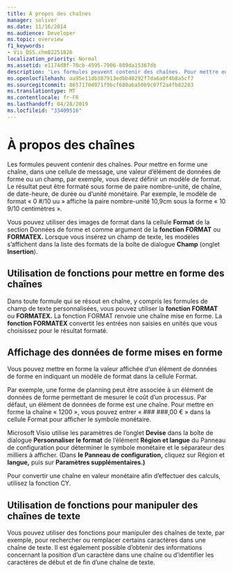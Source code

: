 ```yaml
---
title: À propos des chaînes
manager: soliver
ms.date: 11/16/2014
ms.audience: Developer
ms.topic: overview
f1_keywords:
- Vis_DSS.chm82251826
localization_priority: Normal
ms.assetid: e1174d8f-70cb-4595-7906-889da15367db
description: 'Les formules peuvent contenir des chaînes. Pour mettre en forme une chaîne, dans une cellule de message, une valeur d’élément de données de forme ou un champ, par exemple, vous devez définir un modèle de format. Le résultat peut être formaté sous forme de paire nombre-unité, de chaîne, de date-heure, de durée ou d’unité monétaire. Par exemple, le format picture0 #/10 uuformats la paire nombre-unité 10,9cm comme 10 9/10 centimètres.'
ms.openlocfilehash: aa95e11db387913edbb40292f7da6a0f4b8a5cf7
ms.sourcegitcommit: 8657170d071f9bcf680aba50b9c07f2a4fb82283
ms.translationtype: MT
ms.contentlocale: fr-FR
ms.lasthandoff: 04/28/2019
ms.locfileid: "33409516"
---
```

# <a name="about-strings"></a>À propos des chaînes

Les formules peuvent contenir des chaînes. Pour mettre en forme une chaîne, dans une cellule de message, une valeur d’élément de données de forme ou un champ, par exemple, vous devez définir un modèle de format. Le résultat peut être formaté sous forme de paire nombre-unité, de chaîne, de date-heure, de durée ou d’unité monétaire. Par exemple, le modèle de format « 0 #/10 uu » affiche la paire nombre-unité 10,9cm sous la forme « 10 9/10 centimètres ».
  
Vous pouvez utiliser des images de format dans la cellule **Format** de la section Données de forme et comme argument de la **fonction FORMAT** ou **FORMATEX.** Lorsque vous insérez un champ de texte, les modèles s’affichent dans la liste des formats de la boîte de dialogue **Champ** (onglet **Insertion**). 
  
## <a name="using-functions-to-format-strings"></a>Utilisation de fonctions pour mettre en forme des chaînes

Dans toute formule qui se résout en chaîne, y compris les formules de champ de texte personnalisées, vous pouvez utiliser la **fonction FORMAT** ou **FORMATEX.** La fonction FORMAT renvoie une chaîne mise en forme. La **fonction FORMATEX** convertit les entrées non saisies en unités que vous choisissez pour le résultat formaté. 
  
## <a name="displaying-formatted-shape-data"></a>Affichage des données de forme mises en forme

Vous pouvez mettre en forme la valeur affichée d’un élément de données de forme en indiquant un modèle de format dans la cellule Format.
  
Par exemple, une forme de planning peut être associée à un élément de données de forme permettant de mesurer le coût d’un processus. Par défaut, un élément de données de forme est une chaîne. Pour mettre en forme la chaîne « 1200 », vous pouvez entrer « ### ###,00 € » dans la cellule Format pour afficher le symbole monétaire.
  
Microsoft Visio utilise les paramètres de l’onglet **Devise** dans la boîte de dialogue **Personnaliser le format** de l’élément **Région et langue** du Panneau de configuration pour déterminer le symbole monétaire et le séparateur des milliers à afficher. (Dans **le Panneau de configuration,** cliquez sur Région et **langue,** puis sur **Paramètres supplémentaires.)**
  
Pour convertir une chaîne en valeur monétaire afin d’effectuer des calculs, utilisez la fonction CY.
  
## <a name="using-functions-to-manipulate-text-strings"></a>Utilisation de fonctions pour manipuler des chaînes de texte

Vous pouvez utiliser des fonctions pour manipuler des chaînes de texte, par exemple, pour rechercher ou remplacer certains caractères dans une chaîne de texte. Il est également possible d’obtenir des informations concernant la position d’un caractère dans une chaîne ou d’identifier les caractères de début et de fin d’une chaîne de texte. 
  

